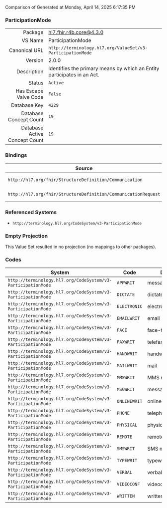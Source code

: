 Comparison of 
Generated at Monday, April 14, 2025 6:17:35 PM

### ParticipationMode

|      |     |
| ---: | --- |
| Package | hl7.fhir.r4b.core@4.3.0 |
| VS Name | ParticipationMode |
| Canonical URL | `http://terminology.hl7.org/ValueSet/v3-ParticipationMode` |
| Version | 2.0.0 |
| Description | Identifies the primary means by which an Entity participates in an Act. |
| Status | `Active` |
| Has Escape Valve Code | `False` |
| Database Key | `4229` |
| Database Concept Count | `19` |
| Database Active Concept Count | `19` |
### Bindings

| Source | Element | Binding | Strength | Element Short |
| ------ | ------- | ------- | -------- | ------------- |
| `http://hl7.org/fhir/StructureDefinition/Communication` | `Communication.medium` | `http://terminology.hl7.org/ValueSet/v3-ParticipationMode` | `Example` | A channel of communication |
| `http://hl7.org/fhir/StructureDefinition/CommunicationRequest` | `CommunicationRequest.medium` | `http://terminology.hl7.org/ValueSet/v3-ParticipationMode` | `Example` | A channel of communication |

### Referenced Systems

* `http://terminology.hl7.org/CodeSystem/v3-ParticipationMode`
### Empty Projection

This Value Set resulted in no projection (no mappings to other packages).

### Codes

| System | Code | Display |
| ------ | ---- | ------- |
| `http://terminology.hl7.org/CodeSystem/v3-ParticipationMode` | `APPWRIT` | messaging app |
| `http://terminology.hl7.org/CodeSystem/v3-ParticipationMode` | `DICTATE` | dictated |
| `http://terminology.hl7.org/CodeSystem/v3-ParticipationMode` | `ELECTRONIC` | electronic data |
| `http://terminology.hl7.org/CodeSystem/v3-ParticipationMode` | `EMAILWRIT` | email |
| `http://terminology.hl7.org/CodeSystem/v3-ParticipationMode` | `FACE` | face-to-face |
| `http://terminology.hl7.org/CodeSystem/v3-ParticipationMode` | `FAXWRIT` | telefax |
| `http://terminology.hl7.org/CodeSystem/v3-ParticipationMode` | `HANDWRIT` | handwritten |
| `http://terminology.hl7.org/CodeSystem/v3-ParticipationMode` | `MAILWRIT` | mail |
| `http://terminology.hl7.org/CodeSystem/v3-ParticipationMode` | `MMSWRIT` | MMS message |
| `http://terminology.hl7.org/CodeSystem/v3-ParticipationMode` | `MSGWRIT` | messaging |
| `http://terminology.hl7.org/CodeSystem/v3-ParticipationMode` | `ONLINEWRIT` | online written |
| `http://terminology.hl7.org/CodeSystem/v3-ParticipationMode` | `PHONE` | telephone |
| `http://terminology.hl7.org/CodeSystem/v3-ParticipationMode` | `PHYSICAL` | physical presence |
| `http://terminology.hl7.org/CodeSystem/v3-ParticipationMode` | `REMOTE` | remote presence |
| `http://terminology.hl7.org/CodeSystem/v3-ParticipationMode` | `SMSWRIT` | SMS message |
| `http://terminology.hl7.org/CodeSystem/v3-ParticipationMode` | `TYPEWRIT` | typewritten |
| `http://terminology.hl7.org/CodeSystem/v3-ParticipationMode` | `VERBAL` | verbal |
| `http://terminology.hl7.org/CodeSystem/v3-ParticipationMode` | `VIDEOCONF` | videoconferencing |
| `http://terminology.hl7.org/CodeSystem/v3-ParticipationMode` | `WRITTEN` | written |
